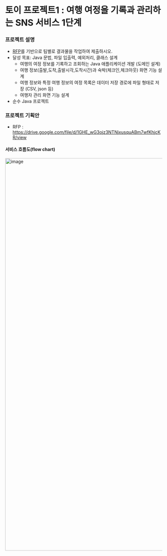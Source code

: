 # 토이 프로젝트1 : 여행 여정을 기록과 관리하는 SNS 서비스 1단계


### 프로젝트 설명
- [RFP](https://drive.google.com/file/d/1GHE_wG3ojz3NTNjxusquABm7wfKhjcKR/view?usp=sharing)를 기반으로 팀별로 결과물을 작업하여 제출하시오. 
- 달성 목표: Java 문법, 파일 입출력, 예외처리, 클래스 설계
  - 여행의 여정 정보를 기록하고 조회하는 Java 애플리케이션 개발 (도메인 설계)
  - 여행 정보(출발,도착,출발시각,도착시간)과 숙박(체크인,체크아웃) 화면 기능 설계 			
  - 여행 정보와 특정 여행 정보의 여정 목록은 데이터 저장 경로에 파일 형태로 저장 (CSV, json 등)
  - 여행자 관리 화면 기능 설계 			
- 순수 Java 프로젝트
  
### 프로젝트 기획안
- RFP : https://drive.google.com/file/d/1GHE_wG3ojz3NTNjxusquABm7wfKhjcKR/view

#### 서비스 흐름도(flow chart)
<img width="1257" alt="image" src="https://github.com/FC-BE-ToyProject-Team3/KDT_Y_BE_Toy_Project1/assets/114489245/a31fdaec-9737-4bef-b386-8c75e5253137">

